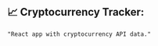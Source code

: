 ## :chart_with_upwards_trend: Cryptocurrency Tracker:
```
"React app with cryptocurrency API data."
```
